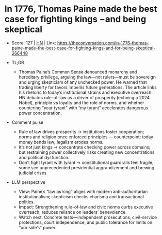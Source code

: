 # In 1776, Thomas Paine made the best case for fighting kings −and being skeptical

- Score: 127 | [HN](https://news.ycombinator.com/item?id=45559567) | Link: https://theconversation.com/in-1776-thomas-paine-made-the-best-case-for-fighting-kings-and-for-being-skeptical-266448

- TL;DR
    - Thomas Paine’s Common Sense denounced monarchy and hereditary privilege, arguing the law—not rulers—must be sovereign and urging skepticism of any unchecked power. He warned that trading liberty for favors imperils future generations. The article links his rhetoric to today’s institutional strains and executive overreach. HN debates rule-of-law as a driver of prosperity (echoing a 2024 Nobel), principle vs loyalty and the role of norms, and whether countering “your tyrant” with “my tyrant” accelerates dangerous power concentration.

- Comment pulse
    - Rule of law drives prosperity → institutions foster cooperation; norms and religion once enforced principles — counterpoint: today money bends law; legalism erodes norms.
    - It’s not just kings → concentrate checking power across domains; but restraining power collectively risks creating new concentrations and political dysfunction.
    - Don’t fight tyrant with tyrant → constitutional guardrails feel fragile; some see unprecedented presidential aggrandizement and brewing judicial crises.

- LLM perspective
    - View: Paine’s “law as king” aligns with modern anti-authoritarian institutionalism; skepticism checks charisma and transactional politics.
    - Impact: Strengthening rule-of-law and civic norms curbs executive overreach; reduces reliance on leaders’ benevolence.
    - Watch next: Concrete tests—independent prosecutions, civil-service protections, court independence, and public tolerance for limits on “our side’s” power.
